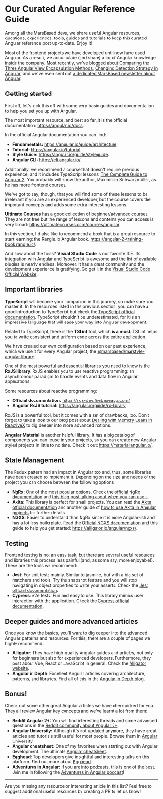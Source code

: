 # Our Curated Angular Reference Guide

Among all the MarsBased devs, we share useful Angular resources, questions, experiences, tools, guides and tutorials to keep this curated Angular reference post up-to-date. Enjoy it!

Most of the frontend projects we have developed until now have used Angular. As a result, we accumulate (and share) a lot of Angular knowledge inside the company. Most recently, we've blogged about <a href="https://marsbased.com/blog/2019/06/17/angular-view-encapsulation/" title="Comparing the Three Angular View Encapsulation Methods" target="_blank">Comparing the Three Angular View Encapsulation Methods</a>, <a href="https://marsbased.com/blog/2019/05/13/change-detection-strategy-angular/" title="Changing Detection Strategy in Angular" target="_blank">Changing Detection Strategy in Angular</a>, and we've even sent out <a href="https://mailchi.mp/1eb143713cff/welcome-to-the-marsbased-newsletter-2415953" title="MarsBased newsletter" target="_blank">a dedicated MarsBased newsletter about Angular</a>.

## Getting started

First off, let's kick this off with some very basic guides and documentation to help you set you up with Angular.

The most important resource, and best so far, it is the official documentation: <a href="https://angular.io/docs" title="Official Angular Documentation" target="_blank">https://angular.io/docs</a>.

In the official Angular documentation you can find:

* __Fundamentals:__ <a href="https://angular.io/guide/architecture" title="Official Angular Documentation" target="_blank">https://angular.io/guide/architecture</a>.
* __Tutorial:__ <a href="https://angular.io/tutorial" title="Official Angular Documentation" target="_blank">https://angular.io/tutorial</a>.
* __Style Guide:__ <a href="https://angular.io/guide/styleguide" title="Official Angular Documentation" target="_blank">https://angular.io/guide/styleguide</a>.
* __Angular CLI:__ <a href="https://cli.angular.io/" title="Official Angular Documentation" target="_blank">https://cli.angular.io/</a>.

Additionally, we recommend a course that doesn't require previous experience, and it includes TypeScript lessons: <a href="https://www.udemy.com/the-complete-guide-to-angular-2/" title="The Complete Guide to Angular 2" target="_blank">The Complete Guide to Angular 2</a>. You probably will know the author, Maximilian Schwarzmüller, as he has more frontend courses.

We've got to say, though, that you will find some of these lessons to be irrelevant if you are an experienced developer, but the course covers the important concepts and adds some extra interesting lessons.

__Ultimate Courses__ has a good collection of beginner/advanced courses. They are not free but the range of lessons and contents you can access is very broad: <a href="https://ultimatecourses.com/courses/angular" title="Ultimate Courses Angular" target="_blank">https://ultimatecourses.com/courses/angular</a>.

In this section, I'd also like to recommend a book that is a great resource to start learning: the Rangle.io Angular book. <a href="https://angular-2-training-book.rangle.io/" title="Rangle.io Angular book" target="_blank">https://angular-2-training-book.rangle.io/</a>.

And how about the tools? __Visual Studio Code__ is our favorite IDE. Its integration with Angular and TypeScript is awesome and the list of available plugins is nearly endless. Moreover, it has a great community and the development experience is gratifying. Go get it in the <a href="https://code.visualstudio.com/" title="Visual Studio Code Official Website" target="_blank">Visual Studio Code Official Website</a>.

## Important libraries

__TypeScript__ will become your companion in this journey, so make sure you master it. In the resources listed in the previous section, you can have a good introduction to TypeScript but check the <a href="https://www.typescriptlang.org/docs/home.html" title="TypeScript official documentation" target="_blank">TypeScript official documentation</a>. TypeScript shouldn't be underestimated, for it is an impressive language that will ease your way into Angular development.

Related to TypeScript, there is the __TSLint__ tool, which __is a must__. TSLint helps you to write consistent and uniform code across the entire application.

We have created our own configuration based on our past experience, which we use it for every Angular project, the <a href="https://www.npmjs.com/package/@marsbased/marstyle-angular" title="Marstyle Angular Library for TSLint" target="_blank">@marsbased/marstyle-angular library</a>.

One of the most powerful and essential libraries you need to know is the __RxJS library__. RxJS enables you to use reactive programming: an asynchronous paradigm to handle events and data flow in Angular applications.

Some resources about reactive programming:

* __Official documentation:__ <a href="https://rxjs-dev.firebaseapp.com/" title="RxJS documentation" target="_blank">https://rxjs-dev.firebaseapp.com/</a>
* __Angular RxJS tutorial:__ <a href="https://angular.io/guide/rx-library" title="Angular RxJS tutorial" target="_blank">https://angular.io/guide/rx-library</a>

RxJS is a powerful tool, but it comes with a set of drawbacks, too. Don't forget to take a look to our blog post about <a title="Dealing with Memory Leaks in ReactiveX" href="https://marsbased.com/blog/2018/06/18/dealing-with-memory-leaks-reactivex/" target="_blank">Dealing with Memory Leaks in ReactiveX</a> to dig deeper into more advanced notions.

__Angular Material__ is another helpful library. It has a big catalog of components you can reuse in your projects, so you can create new Angular styled projects in little to no time. Check it out: <a href="https://material.angular.io/" title="Angular Material" target="_blank">https://material.angular.io/</a>.

## State Management

The Redux pattern had an impact in Angular too and, thus, some libraries have been created to implement it. Depending on the size and needs of the project you can choose between the following options:

* __NgRx__: One of the most popular options. Check the <a href="https://ngrx.io/" title="NgRx official documentation" target="_blank">official NgRx documentation</a> and <a href="https://blog.angular-university.io/angular-2-redux-ngrx-rxjs/" title="Angular 2 Redux NgRx RxJS" target="_blank">this blog post talking about when you can use it</a>.
* __Akita__: This library is perfect for small projects. You can read the <a href="https://github.com/datorama/akita" title="Akita official documentation" target="_blank">Akita official documentation</a> and another guide of <a href="https://blog.angularindepth.com/state-management-in-angular-using-akita-82f117d282dd" title="How to use Akita" target="_blank">how to use Akita in Angular projects</a> for further details.
* __NGXS__: Easier to understand than NgRx since it is more Angular-ish and has a lot less boilerplate. Read the <a href="https://ngxs.gitbook.io/ngxs/" title="Official NGXS documentation" target="_blank">Official NGXS documentation</a> and this guide to help you get started: <a href="https://alligator.io/angular/ngxs/" title="How to get started with NGXS" target="_blank">https://alligator.io/angular/ngxs/</a>.

## Testing

Frontend testing is not an easy task, but there are several useful resources and libraries this process less painful (and, as some say, more enjoyable!). These are the tools we recommend:

* __Jest__: For unit tests mainly. Similar to jasmine, but with a big set of matchers and tools. Try the snapshot feature and you will stop navigating in object properties to write your asserts. Check the <a href="https://jestjs.io/" title="Jest official documentation" target="_blank">Jest official documentation</a>.
* __Cypress__: e2e tests. Fun and easy to use. This library mimics user interaction with the application. Check the <a href="https://www.cypress.io/" title="Cypress official documentation" target="_blank">Cypress official documentation</a>.

## Deeper guides and more advanced articles

Once you know the basics, you'll want to dig deeper into the advanced Angular patterns and resources. For this, there are a couple of pages we highly recommend:

* __Alligator__: They have high-quality Angular guides and articles, not only for beginners but also for experienced developers. Furthermore, they post about Vue, React or JavaScript in general. Check the <a href="https://alligator.io/angular/" title="Alligator website" target="_blank">Alligator website</a>.
* __Angular in Depth__: Excellent Angular articles covering architecture, patterns, and libraries. Find all of this in the <a href="https://blog.angularindepth.com/" title="Angular in Depth blog" target="_blank">Angular in Depth blog</a>.

## Bonus!

Check out some other great Angular articles we have cherripicked for you. They all review Angular key concepts and we've learnt a lot from them:

* __Reddit Angular 2+:__ You will find interesting threads and some advanced questions in the <a href="https://www.reddit.com/r/Angular2/" title="Reddit Angular 2" target="_blank">Reddit community about Angular 2+</a>.
* __Angular University:__ Although it's not updated anymore, they have great articles and tutorials still useful for most people. Browse them in <a href="https://blog.angular-university.io" title="Angular University" target="_blank">Angular University</a>.
* __Angular cheatsheet__: One of my favorites when starting out with Angular development. The ultimate <a href="https://angular.io/guide/cheatsheet" title="Angular cheatsheet" target="_blank">Angular cheatsheet</a>.
* __Egghead__: Top developers give insightful and interesting talks on this platform. Find out more about <a href="https://egghead.io/courses/for/angular" title="Egghead" target="_blank">Egghead</a>.
* __Adventures in Angular:__ If you are into podcasts, this is one of the best. Join me in following the <a href="https://devchat.tv/adv-in-angular/" title="Adventures in Angular podcast" target="_blank">Adventures in Angular podcast</a>!

<hr>

Are you missing any resource or interesting article in this list? Feel free to suggest additional useful resources by creating a PR to let us know!
